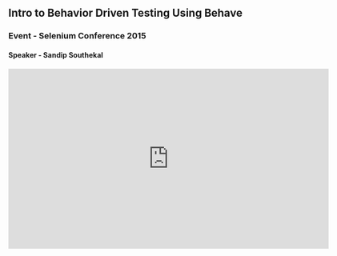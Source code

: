 ## Intro to Behavior Driven Testing Using Behave
### Event - Selenium Conference 2015
#### Speaker - Sandip Southekal

<iframe width="640" height="360?start=1701&end=2019" src="https://www.youtube.com/embed/-4S6soJAJ7w?t=1666" frameborder="0" allow="accelerometer; autoplay; encrypted-media; gyroscope; picture-in-picture" allowfullscreen></iframe>